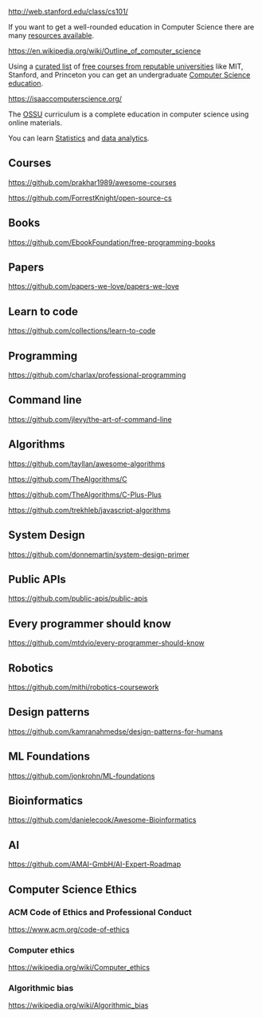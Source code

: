 http://web.stanford.edu/class/cs101/

If you want to get a well-rounded education in  Computer Science  there are many  [resources available](https://github.com/Developer-Y/cs-video-courses
).

https://en.wikipedia.org/wiki/Outline_of_computer_science

Using a [curated list](https://github.com/prakhar1989/awesome-courses) of [free courses from reputable universities](https://github.com/ForrestKnight/open-source-cs) like MIT, Stanford, and Princeton you can get an undergraduate [Computer Science education](https://www.youtube.com/watch?v=RBSGKlAvoiM&list=PLWKjhJtqVAbn5emQ3RRG8gEBqkhf_5vxD
).

https://isaaccomputerscience.org/

The [OSSU](https://github.com/ossu/computer-science) curriculum is a complete education in computer science using online materials. 

You can learn [Statistics](https://www.youtube.com/watch?v=xxpc-HPKN28&list=RDCMUC8butISFwT-Wl7EV0hUK0BQ&index=7) and [data analytics](https://datacadamia.com/).

## Courses

https://github.com/prakhar1989/awesome-courses

https://github.com/ForrestKnight/open-source-cs


## Books

https://github.com/EbookFoundation/free-programming-books

## Papers

https://github.com/papers-we-love/papers-we-love

## Learn to code

https://github.com/collections/learn-to-code

## Programming

https://github.com/charlax/professional-programming

## Command line

https://github.com/jlevy/the-art-of-command-line

## Algorithms

https://github.com/tayllan/awesome-algorithms

https://github.com/TheAlgorithms/C

https://github.com/TheAlgorithms/C-Plus-Plus


https://github.com/trekhleb/javascript-algorithms

## System Design

https://github.com/donnemartin/system-design-primer

## Public APIs

https://github.com/public-apis/public-apis

## Every programmer should know

https://github.com/mtdvio/every-programmer-should-know

## Robotics

https://github.com/mithi/robotics-coursework

## Design patterns

https://github.com/kamranahmedse/design-patterns-for-humans

## ML Foundations

https://github.com/jonkrohn/ML-foundations

## Bioinformatics

https://github.com/danielecook/Awesome-Bioinformatics

## AI

https://github.com/AMAI-GmbH/AI-Expert-Roadmap


## Computer Science Ethics 

### ACM Code of Ethics and Professional Conduct

https://www.acm.org/code-of-ethics

### Computer ethics

https://wikipedia.org/wiki/Computer_ethics

### Algorithmic bias

https://wikipedia.org/wiki/Algorithmic_bias 
